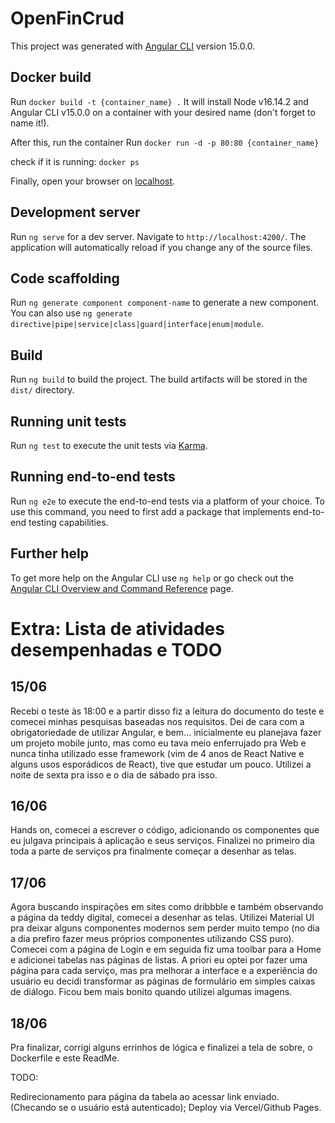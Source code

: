 # OpenFinCrud

This project was generated with [Angular CLI](https://github.com/angular/angular-cli) version 15.0.0.

## Docker build

Run `docker build -t {container_name} .`
It will install Node v16.14.2 and Angular CLI v15.0.0 on a container with your desired name (don't forget to name it!).

After this, run the container
Run `docker run -d -p 80:80 {container_name}`

check if it is running:
`docker ps`

Finally, open your browser on [localhost](http://localhost:80).

## Development server

Run `ng serve` for a dev server. Navigate to `http://localhost:4200/`. The application will automatically reload if you change any of the source files.

## Code scaffolding

Run `ng generate component component-name` to generate a new component. You can also use `ng generate directive|pipe|service|class|guard|interface|enum|module`.

## Build

Run `ng build` to build the project. The build artifacts will be stored in the `dist/` directory.

## Running unit tests

Run `ng test` to execute the unit tests via [Karma](https://karma-runner.github.io).

## Running end-to-end tests

Run `ng e2e` to execute the end-to-end tests via a platform of your choice. To use this command, you need to first add a package that implements end-to-end testing capabilities.

## Further help

To get more help on the Angular CLI use `ng help` or go check out the [Angular CLI Overview and Command Reference](https://angular.io/cli) page.

# Extra: Lista de atividades desempenhadas e TODO

## 15/06 
Recebi o teste às 18:00 e a partir disso fiz a leitura do documento do teste e comecei minhas pesquisas baseadas nos requisitos.
Dei de cara com a obrigatoriedade de utilizar Angular, e bem... inicialmente eu planejava fazer um projeto mobile junto, mas como eu tava meio enferrujado pra Web e nunca tinha utilizado esse framework (vim de 4 anos de React Native e alguns usos esporádicos de React), tive que estudar um pouco. Utilizei a noite de sexta pra isso e o dia de sábado pra isso.

## 16/06
Hands on, comecei a escrever o código, adicionando os componentes que eu julgava principais à aplicação e seus serviços. Finalizei no primeiro dia toda a parte de serviços pra finalmente começar a desenhar as telas.

## 17/06
Agora buscando inspirações em sites como dribbble e também observando a página da teddy digital, comecei a desenhar as telas. Utilizei Material UI pra deixar alguns componentes modernos sem perder muito tempo (no dia a dia prefiro fazer meus próprios componentes utilizando CSS puro). Comecei com a página de Login e em seguida fiz uma toolbar para a Home e adicionei tabelas nas páginas de listas.
A priori eu optei por fazer uma página para cada serviço, mas pra melhorar a interface e a experiência do usuário eu decidi transformar as páginas de formulário em simples caixas de diálogo. Ficou bem mais bonito quando utilizei algumas imagens.

## 18/06
Pra finalizar, corrigi alguns errinhos de lógica e finalizei a tela de sobre, o Dockerfile e este ReadMe.

TODO:

Redirecionamento para página da tabela ao acessar link enviado. (Checando se o usuário está autenticado);
Deploy via Vercel/Github Pages.





